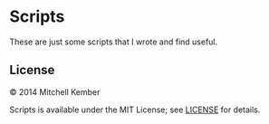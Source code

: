 # Scripts

These are just some scripts that I wrote and find useful.

## License

© 2014 Mitchell Kember

Scripts is available under the MIT License; see [LICENSE](LICENSE.md) for details.